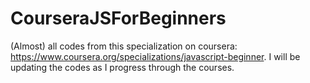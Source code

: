 # CourseraJSForBeginners
(Almost) all codes from this specialization on coursera: https://www.coursera.org/specializations/javascript-beginner. I will be updating the codes as I progress through the courses.
